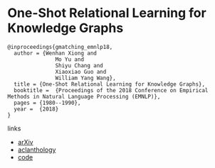 # One-Shot Relational Learning for Knowledge Graphs

```
@inproceedings{gmatching_emnlp18,
  author = {Wenhan Xiong and
               Mo Yu and
               Shiyu Chang and
               Xiaoxiao Guo and
               William Yang Wang},
  title = {One-Shot Relational Learning for Knowledge Graphs},
  booktitle =  {Proceedings of the 2018 Conference on Empirical Methods in Natural Language Processing (EMNLP)},
  pages = {1980--1990},
  year =  {2018}
}
```

links
- [arXiv](https://arxiv.org/abs/1808.09040)
- [aclanthology](https://aclanthology.coli.uni-saarland.de/papers/D18-1223/d18-1223)
- [code](https://github.com/xwhan/One-shot-Relational-Learning)
